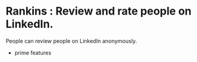 # Rankins : Review and rate people on LinkedIn.

People can review people on LinkedIn anonymously. 
- prime features